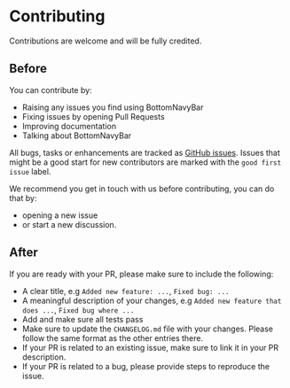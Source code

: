 # Contributing

Contributions are welcome and will be fully credited.

## Before

You can contribute by:

* Raising any issues you find using BottomNavyBar
* Fixing issues by opening Pull Requests
* Improving documentation
* Talking about BottomNavyBar

All bugs, tasks or enhancements are tracked as [GitHub issues](https://github.com/pedromassango/bottom_navy_bar/issues). Issues that might be a good start for new contributors are marked with the `good first issue` label.

We recommend you get in touch with us before contributing, you can do that by:
- opening a new issue
- or start a new discussion.

## After

If you are ready with your PR, please make sure to include the following:
- A clear title, e.g `Added new feature: ...`, `Fixed bug: ...`
- A meaningful description of your changes, e.g `Added new feature that does ...`, `Fixed bug where ...`
- Add and make sure all tests pass
- Make sure to update the `CHANGELOG.md` file with your changes. Please follow the same format as the other entries there.
- If your PR is related to an existing issue, make sure to link it in your PR description.
- If your PR is related to a bug, please provide steps to reproduce the issue.